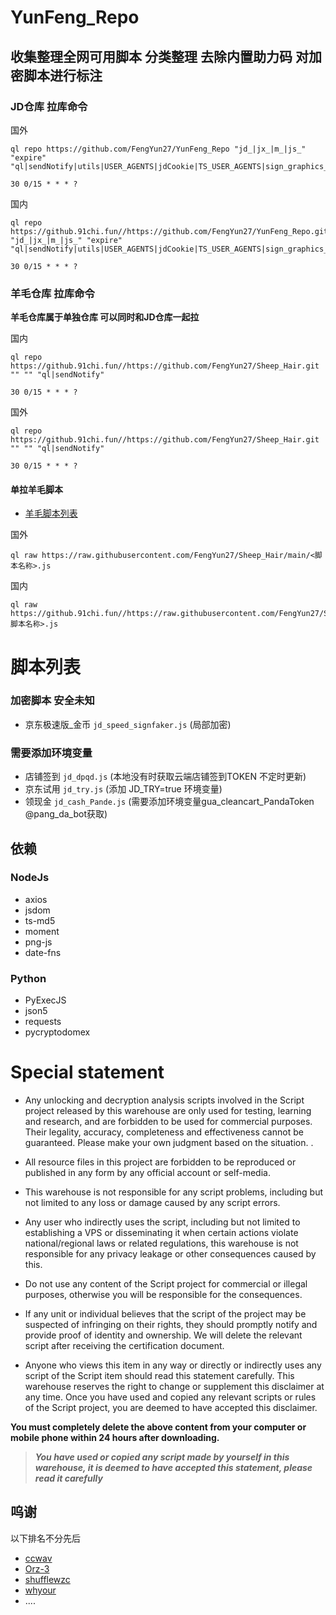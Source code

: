 # YunFeng_Repo
## 收集整理全网可用脚本 分类整理 去除内置助力码 对加密脚本进行标注

### JD仓库 拉库命令

国外
```shell
ql repo https://github.com/FengYun27/YunFeng_Repo "jd_|jx_|m_|js_" "expire" "ql|sendNotify|utils|USER_AGENTS|jdCookie|TS_USER_AGENTS|sign_graphics_validate"

30 0/15 * * * ? 
```

国内

```shell
ql repo https://github.91chi.fun//https://github.com/FengYun27/YunFeng_Repo.git "jd_|jx_|m_|js_" "expire" "ql|sendNotify|utils|USER_AGENTS|jdCookie|TS_USER_AGENTS|sign_graphics_validate"

30 0/15 * * * ? 
```
### 羊毛仓库 拉库命令

**羊毛仓库属于单独仓库 可以同时和JD仓库一起拉**

国内
```shell
ql repo https://github.91chi.fun//https://github.com/FengYun27/Sheep_Hair.git "" "" "ql|sendNotify"

30 0/15 * * * ? 
```
国外
```shell
ql repo https://github.91chi.fun//https://github.com/FengYun27/Sheep_Hair.git "" "" "ql|sendNotify"

30 0/15 * * * ? 
```
#### 单拉羊毛脚本
- [羊毛脚本列表](https://github.com/FengYun27/Sheep_Hair#羊毛)

国外

```shell
ql raw https://raw.githubusercontent.com/FengYun27/Sheep_Hair/main/<脚本名称>.js
```

国内

```shell
ql raw https://github.91chi.fun//https://raw.githubusercontent.com/FengYun27/Sheep_Hair/main/<脚本名称>.js
```

# 脚本列表

### 加密脚本 安全未知
- 京东极速版_金币 `jd_speed_signfaker.js` (局部加密)

### 需要添加环境变量
- 店铺签到 `jd_dpqd.js` (本地没有时获取云端店铺签到TOKEN 不定时更新)
- 京东试用 `jd_try.js` (添加 JD_TRY=true 环境变量)
- 领现金 `jd_cash_Pande.js` (需要添加环境变量gua_cleancart_PandaToken @pang_da_bot获取)

## 依赖
### NodeJs
- axios
- jsdom
- ts-md5
- moment
- png-js
- date-fns
### Python
- PyExecJS
- json5
- requests
- pycryptodomex

# Special statement
* Any unlocking and decryption analysis scripts involved in the Script project released by this warehouse are only used for testing, learning and research, and are forbidden to be used for commercial purposes. Their legality, accuracy, completeness and effectiveness cannot be guaranteed. Please make your own judgment based on the situation. .

* All resource files in this project are forbidden to be reproduced or published in any form by any official account or self-media.

* This warehouse is not responsible for any script problems, including but not limited to any loss or damage caused by any script errors.

* Any user who indirectly uses the script, including but not limited to establishing a VPS or disseminating it when certain actions violate national/regional laws or related regulations, this warehouse is not responsible for any privacy leakage or other consequences caused by this.

* Do not use any content of the Script project for commercial or illegal purposes, otherwise you will be responsible for the consequences.

* If any unit or individual believes that the script of the project may be suspected of infringing on their rights, they should promptly notify and provide proof of identity and ownership. We will delete the relevant script after receiving the certification document.

* Anyone who views this item in any way or directly or indirectly uses any script of the Script item should read this statement carefully. This warehouse reserves the right to change or supplement this disclaimer at any time. Once you have used and copied any relevant scripts or rules of the Script project, you are deemed to have accepted this disclaimer.

 **You must completely delete the above content from your computer or mobile phone within 24 hours after downloading.**  </br>
> ***You have used or copied any script made by yourself in this warehouse, it is deemed to have accepted this statement, please read it carefully*** 

## 呜谢

以下排名不分先后
- [ccwav](https://github.com/ccwav)
- [Orz-3](https://github.com/Orz-3)
- [shufflewzc](https://github.com/shufflewzc)
- [whyour](https://github.com/whyour)
- ....
